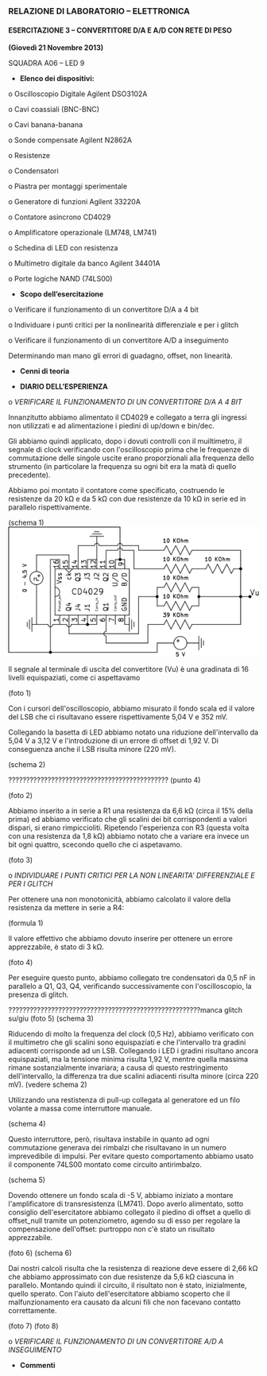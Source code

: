 ﻿### RELAZIONE DI LABORATORIO – ELETTRONICA
#### ESERCITAZIONE 3 – CONVERTITORE D/A E A/D CON RETE DI PESO 
**(Giovedì 21 Novembre 2013)**

SQUADRA A06  – LED 9


-	**Elenco dei dispositivi:**
	
o	Oscilloscopio Digitale Agilent DSO3102A 

o	Cavi coassiali (BNC-BNC)

o	Cavi banana-banana

o	Sonde compensate Agilent N2862A

o	Resistenze

o	Condensatori

o	Piastra per montaggi sperimentale 

o	Generatore di funzioni Agilent 33220A

o	Contatore asincrono CD4029

o	Amplificatore operazionale (LM748, LM741)

o	Schedina di LED con resistenza

o	Multimetro digitale da banco Agilent 34401A

o	Porte logiche NAND (74LS00)


-	**Scopo dell’esercitazione**

o Verificare il funzionamento di un convertitore D/A a 4 bit

o Individuare i punti critici per la nonlinearità differenziale e per i glitch

o Verificare il funzionamento di un convertitore A/D a inseguimento

Determinando man mano gli errori di guadagno, offset, non linearità.


-	**Cenni di teoria**


 
-	**DIARIO DELL’ESPERIENZA**

o *VERIFICARE IL FUNZIONAMENTO DI UN CONVERTITORE D/A A 4 BIT*

Innanzitutto abbiamo alimentato il CD4029 e collegato a terra gli ingressi non utilizzati e ad alimentazione i piedini di up/down e bin/dec. 

Gli abbiamo quindi applicato, dopo i dovuti controlli con il muiltimetro, il segnale di clock verificando con l'oscilloscopio prima che le frequenze di commutazione delle singole uscite erano proporzionali alla frequenza dello strumento (in particolare la frequenza su ogni bit era la matà di quello precedente). 

Abbiamo poi montato il contatore come specificato, costruendo le resistenze da 20 k&Omega; e da 5 k&Omega; con due resistenze da 10 k&Omega; in serie ed in parallelo rispettivamente.

(schema 1)  ![](../Schemi/Lab4/circuito_1.png "")


Il segnale al terminale di uscita del convertitore (Vu) è una gradinata di 16 livelli equispaziati, come ci aspettavamo

(foto 1)

Con i cursori dell'oscilloscopio, abbiamo misurato il fondo scala ed il valore del LSB che ci risultavano essere rispettivamente 5,04 V e 352 mV. 

Collegando la basetta di LED abbiamo notato una riduzione dell'intervallo da 5,04 V a 3,12 V e l'introduzione di un errore di offset di 1,92 V. Di conseguenza anche il LSB risulta minore (220 mV).

(schema 2)

????????????????????????????????????????????? (punto 4)

(foto 2)

Abbiamo inserito a in serie a R1 una resistenza da 6,6 k&Omega; (circa il 15% della prima) ed abbiamo verificato che gli scalini dei bit corrispondenti a valori dispari, si erano rimpiccioliti. Ripetendo l'esperienza con R3 (questa volta con una resistenza da 1,8 k&Omega;) abbiamo notato che a variare era invece un bit ogni quattro, scecondo quello che ci aspetavamo. 

(foto 3)


o *INDIVIDUARE I PUNTI CRITICI PER LA NON LINEARITA' DIFFERENZIALE E PER I GLITCH*

Per ottenere una non monotonicità, abbiamo calcolato il valore della resistenza da mettere in serie a R4:
 
(formula 1)

Il valore effettivo che abbiamo dovuto inserire per ottenere un errore apprezzabile, è stato di 3 k&Omega;.

(foto 4)

Per eseguire questo punto, abbiamo collegato tre condensatori da 0,5 nF in parallelo a Q1, Q3, Q4, verificando successivamente con l'oscilloscopio, la presenza di glitch.

??????????????????????????????????????????????????????manca glitch su/giu
(foto 5) (schema 3)

Riducendo di molto la frequenza del clock (0,5 Hz), abbiamo verificato con il multimetro che gli scalini sono equispaziati e che l'intervallo tra gradini adiacenti corrisponde ad un LSB. Collegando i LED i gradini risultano ancora equispaziati, ma la tensione minima risulta 1,92 V, mentre quella massima rimane sostanzialmente invariara; a causa di questo restringimento dell'intervallo, la differenza tra due scalini adiacenti risulta minore (circa 220 mV). (vedere schema 2)

Utilizzando una restistenza di pull-up collegata al generatore ed un filo volante a massa come interruttore manuale.

(schema 4)

Questo interruttore, però, risultava instabile in quanto ad ogni commutazione generava dei rimbalzi che risultavano in un numero imprevedibile di impulsi. Per evitare questo comportamento abbiamo usato il componente 74LS00 montato come circuito antirimbalzo.

(schema 5)

Dovendo ottenere un fondo scala di -5 V, abbiamo iniziato a montare l'amplificatore di transresistenza (LM741). Dopo averlo alimentato, sotto consiglio dell'esercitatore abbiamo collegato il piedino di offset a quello di offset_null tramite un potenziometro, agendo su di esso per regolare la compensazione dell'offset: purtroppo non c'è stato un risultato apprezzabile.

(foto 6) (schema 6)

Dai nostri calcoli risulta che la resistenza di reazione deve essere di 2,66 k&Omega; che abbiamo approssimato con due resistenze da 5,6 k&Omega; ciascuna in parallelo. Montando quindi il circuito, il risultato non è stato, inizialmente, quello sperato. Con l'aiuto dell'esercitatore abbiamo scoperto che il malfunzionamento era causato da alcuni fili che non facevano contatto correttamente.

(foto 7) (foto 8)





o *VERIFICARE IL FUNZIONAMENTO DI UN CONVERTITORE A/D A INSEGUIMENTO*





-	**Commenti**





